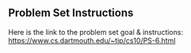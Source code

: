 ## Problem Set Instructions
Here is the link to the problem set goal & instructions: https://www.cs.dartmouth.edu/~tjp/cs10/PS-6.html
